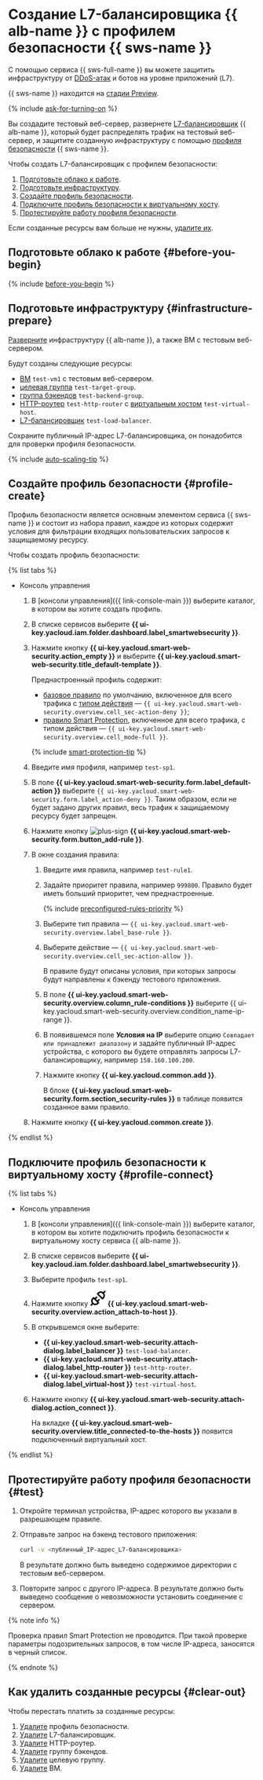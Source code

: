 # Создание L7-балансировщика {{ alb-name }} с профилем безопасности {{ sws-name }}

C помощью сервиса {{ sws-full-name }} вы можете защитить инфраструктуру от [DDoS-атак](../glossary/ddos.md) и ботов на уровне приложений (L7).

{{ sws-name }} находится на [стадии Preview](../overview/concepts/launch-stages.md).

{% include [ask-for-turning-on](../_includes/smartwebsecurity/ask-for-turning-on.md) %}

Вы создадите тестовый веб-сервер, развернете [L7-балансировщик](../application-load-balancer/concepts/application-load-balancer.md) {{ alb-name }}, который будет распределять трафик на тестовый веб-сервер, и защитите созданную инфраструктуру с помощью [профиля безопасности](../smartwebsecurity/concepts/profiles.md) {{ sws-name }}.

Чтобы создать L7-балансировщик с профилем безопасности:
1. [Подготовьте облако к работе](#before-you-begin).
1. [Подготовьте инфраструктуру](#infrastructure-prepare).
1. [Создайте профиль безопасности](#profile-create).
1. [Подключите профиль безопасности к виртуальному хосту](#profile-connect).
1. [Протестируйте работу профиля безопасности](#test).

Если созданные ресурсы вам больше не нужны, [удалите их](#clear-out).

## Подготовьте облако к работе {#before-you-begin}

{% include [before-you-begin](./_tutorials_includes/before-you-begin.md) %}

## Подготовьте инфраструктуру {#infrastructure-prepare}

[Разверните](../application-load-balancer/quickstart.md) инфраструктуру {{ alb-name }}, а также ВМ с тестовым веб-сервером.

Будут созданы следующие ресурсы:
* [ВМ](../compute/concepts/vm.md) `test-vm1` с тестовым веб-сервером.
* [целевая группа](../application-load-balancer/concepts/target-group.md) `test-target-group`.
* [группа бэкендов](../application-load-balancer/concepts/backend-group.md) `test-backend-group`.
* [HTTP-роутер](../application-load-balancer/concepts/http-router.md) `test-http-router` с [виртуальным хостом](../application-load-balancer/concepts/http-router.md#virtual-host) `test-virtual-host`.
* [L7-балансировщик](../application-load-balancer/concepts/application-load-balancer.md) `test-load-balancer`.

Сохраните публичный IP-адрес L7-балансировщика, он понадобится для проверки профиля безопасности.

{% include [auto-scaling-tip](../_includes/smartwebsecurity/auto-scaling-tip.md) %}

## Создайте профиль безопасности {#profile-create}

Профиль безопасности является основным элементом сервиса {{ sws-name }} и состоит из набора правил, каждое из которых содержит условия для фильтрации входящих пользовательских запросов к защищаемому ресурсу.

Чтобы создать профиль безопасности:

{% list tabs %}

- Консоль управления

  1. В [консоли управления]({{ link-console-main }}) выберите каталог, в котором вы хотите создать профиль.
  1. В списке сервисов выберите **{{ ui-key.yacloud.iam.folder.dashboard.label_smartwebsecurity }}**.
  1. Нажмите кнопку **{{ ui-key.yacloud.smart-web-security.action_empty }}** и выберите **{{ ui-key.yacloud.smart-web-security.title_default-template }}**.

      Преднастроенный профиль содержит:
      * [базовое правило](../smartwebsecurity/concepts/rules.md#base-rules) по умолчанию, включенное для всего трафика с [типом действия](../smartwebsecurity/concepts/rules.md#rule-action) — `{{ ui-key.yacloud.smart-web-security.overview.cell_sec-action-deny }}`;
      * [правило Smart Protection](../smartwebsecurity/concepts/rules.md#smart-protection-rules), включенное для всего трафика, с типом действия — `{{ ui-key.yacloud.smart-web-security.overview.cell_mode-full }}`.

      {% include [smart-protection-tip](../_includes/smartwebsecurity/smart-protection-tip.md) %}

  1. Введите имя профиля, например `test-sp1`.
  1. В поле **{{ ui-key.yacloud.smart-web-security.form.label_default-action }}** выберите `{{ ui-key.yacloud.smart-web-security.form.label_action-deny }}`. Таким образом, если не будет задано других правил, весь трафик к защищаемому ресурсу будет запрещен.
  1. Нажмите кнопку ![plus-sign](../_assets/console-icons/plus.svg) **{{ ui-key.yacloud.smart-web-security.form.button_add-rule }}**.
  1. В окне создания правила:
      1. Введите имя правила, например `test-rule1`.
      1. Задайте приоритет правила, например `999800`. Правило будет иметь больший приоритет, чем преднастроенные.

          {% include [preconfigured-rules-priority](../_includes/smartwebsecurity/preconfigured-rules-priority.md) %}

      1. Выберите тип правила — `{{ ui-key.yacloud.smart-web-security.overview.label_base-rule }}`.
      1. Выберите действие — `{{ ui-key.yacloud.smart-web-security.overview.cell_sec-action-allow }}`.

          В правиле будут описаны условия, при которых запросы будут направлены к бэкенду тестового приложения.
      1. В поле **{{ ui-key.yacloud.smart-web-security.overview.column_rule-conditions }}** выберите {{ ui-key.yacloud.smart-web-security.overview.condition_name-ip-range }}.
      1. В появившемся поле **Условия на IP** выберите опцию `Совпадает или принадлежит диапазону` и задайте публичный IP-адрес устройства, с которого вы будете отправлять запросы L7-балансировщику, например `158.160.100.200`.
      1. Нажмите кнопку **{{ ui-key.yacloud.common.add }}**.
        
          В блоке **{{ ui-key.yacloud.smart-web-security.form.section_security-rules }}** в таблице появится созданное вами правило.
  1. Нажмите кнопку **{{ ui-key.yacloud.common.create }}**.

{% endlist %}

## Подключите профиль безопасности к виртуальному хосту {#profile-connect}

{% list tabs %}

- Консоль управления

  1. В [консоли управления]({{ link-console-main }}) выберите каталог, в котором вы хотите подключить профиль безопасности к виртуальному хосту сервиса {{ alb-name }}.
  1. В списке сервисов выберите **{{ ui-key.yacloud.iam.folder.dashboard.label_smartwebsecurity }}**.
  1. Выберите профиль `test-sp1`.
  1. Нажмите кнопку ![plug](../_assets/console-icons/plug-connection.svg) **{{ ui-key.yacloud.smart-web-security.overview.action_attach-to-host }}**.
  1. В открывшемся окне выберите:
      * **{{ ui-key.yacloud.smart-web-security.attach-dialog.label_balancer }}** `test-load-balancer`.
      * **{{ ui-key.yacloud.smart-web-security.attach-dialog.label_http-router }}** `test-http-router`.
      * **{{ ui-key.yacloud.smart-web-security.attach-dialog.label_virtual-host }}** `test-virtual-host`. 
  1. Нажмите кнопку **{{ ui-key.yacloud.smart-web-security.attach-dialog.action_connect }}**.

      На вкладке **{{ ui-key.yacloud.smart-web-security.overview.title_connected-to-the-hosts }}** появится подключенный виртуальный хост.

{% endlist %}

## Протестируйте работу профиля безопасности {#test}

1. Откройте терминал устройства, IP-адрес которого вы указали в разрешающем правиле.
1. Отправьте запрос на бэкенд тестового приложения:

    ```bash
    curl -v <публичный_IP-адрес_L7-балансировщика>
    ```

    В результате должно быть выведено содержимое директории с тестовым веб-сервером.

1. Повторите запрос с другого IP-адреса. В результате должно быть выведено сообщение о невозможности установить соединение с сервером.

{% note info %}

Проверка правил Smart Protection не проводится. При такой проверке параметры подозрительных запросов, в том числе IP-адреса, заносятся в черный список.

{% endnote %}

## Как удалить созданные ресурсы {#clear-out}

Чтобы перестать платить за созданные ресурсы:
1. [Удалите](../smartwebsecurity/operations/profile-delete.md) профиль безопасности.
1. [Удалите](../application-load-balancer/operations/application-load-balancer-delete.md) L7-балансировщик.
1. [Удалите](../application-load-balancer/operations/http-router-delete.md) HTTP-роутер.
1. [Удалите](../application-load-balancer/operations/backend-group-delete.md) группу бэкендов.
1. [Удалите](../application-load-balancer/operations/target-group-delete.md) целевую группу.
1. [Удалите](../compute/operations/vm-control/vm-delete.md) ВМ.
